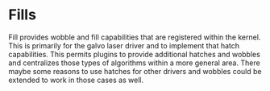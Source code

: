 # Fills

Fill provides wobble and fill capabilities that are registered within the kernel. This is primarily for the galvo laser driver and to implement that hatch capabilities. This permits plugins to provide additional hatches and wobbles and centralizes those types of algorithms within a more general area. There maybe some reasons to use hatches for other drivers and wobbles could be extended to work in those cases as well.
